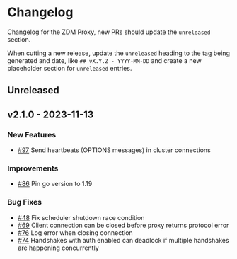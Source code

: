 # Changelog

Changelog for the ZDM Proxy, new PRs should update the `unreleased` section.

When cutting a new release, update the `unreleased` heading to the tag being generated and date, like `## vX.Y.Z - YYYY-MM-DD` and create a new placeholder section for  `unreleased` entries.

## Unreleased

## v2.1.0 - 2023-11-13

### New Features

* [#97](https://github.com/datastax/zdm-proxy/issues/97) Send heartbeats (OPTIONS messages) in cluster connections

### Improvements

* [#86](https://github.com/datastax/zdm-proxy/pull/86) Pin go version to 1.19

### Bug Fixes

* [#48](https://github.com/datastax/zdm-proxy/issues/48) Fix scheduler shutdown race condition
* [#69](https://github.com/datastax/zdm-proxy/issues/69) Client connection can be closed before proxy returns protocol error
* [#76](https://github.com/datastax/zdm-proxy/issues/76) Log error when closing connection
* [#74](https://github.com/datastax/zdm-proxy/issues/74) Handshakes with auth enabled can deadlock if multiple handshakes are happening concurrently